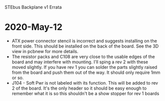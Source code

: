 STEbus Backplane v1 Errata

2020-May-12
===========
 * ATX power connector stencil is incorrect and suggests installing on the front side. This should be installed on the back of the board. See the 3D view in pcbnew for more details.
 * The resistor packs and C108 are very close to the usable edges of the board and may interfere with mounting. I'll sping a rev 2 with these moved slightly. If you have rev 1 you can solder the parts slightly raised from the board and push them out of the way. It should only require 1mm or so.
 * J104 - Soft Pwr is not labeled with its function. This will be added to rev 2 of the board. It's the only header so it should be easy enough to remember what it is so this shouldn't be a show stopper for rev 1 boards
